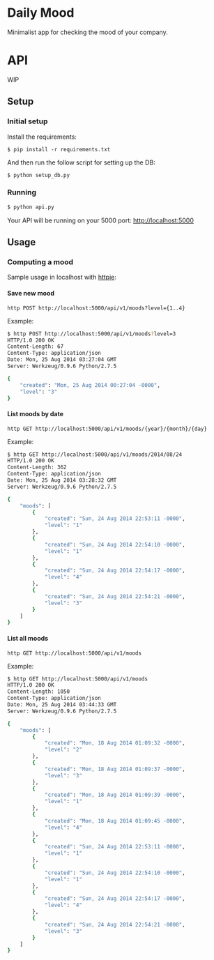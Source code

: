 Daily Mood
==========

Minimalist app for checking the mood of your company.


API
===
WIP

## Setup


### Initial setup

Install the requirements:
```
$ pip install -r requirements.txt
```

And then run the follow script for setting up the DB:
```
$ python setup_db.py
```

### Running

``` bash
$ python api.py
```

Your API will be running on your 5000 port:
[http://localhost:5000](http://localhost:5000/)


## Usage

### Computing a mood
Sample usage in localhost with [httpie](https://github.com/jakubroztocil/httpie):

#### Save new mood
```
http POST http://localhost:5000/api/v1/moods?level={1..4}
```

Example:
```bash
$ http POST http://localhost:5000/api/v1/moods?level=3
HTTP/1.0 200 OK
Content-Length: 67
Content-Type: application/json
Date: Mon, 25 Aug 2014 03:27:04 GMT
Server: Werkzeug/0.9.6 Python/2.7.5

{
    "created": "Mon, 25 Aug 2014 00:27:04 -0000",
    "level": "3"
}
```

#### List moods by date
```
http GET http://localhost:5000/api/v1/moods/{year}/{month}/{day}
```

Example:
```bash
$ http GET http://localhost:5000/api/v1/moods/2014/08/24
HTTP/1.0 200 OK
Content-Length: 362
Content-Type: application/json
Date: Mon, 25 Aug 2014 03:28:32 GMT
Server: Werkzeug/0.9.6 Python/2.7.5

{
    "moods": [
        {
            "created": "Sun, 24 Aug 2014 22:53:11 -0000",
            "level": "1"
        },
        {
            "created": "Sun, 24 Aug 2014 22:54:10 -0000",
            "level": "1"
        },
        {
            "created": "Sun, 24 Aug 2014 22:54:17 -0000",
            "level": "4"
        },
        {
            "created": "Sun, 24 Aug 2014 22:54:21 -0000",
            "level": "3"
        }
    ]
}
```

#### List all moods
```
http GET http://localhost:5000/api/v1/moods
```

Example:
```bash
$ http GET http://localhost:5000/api/v1/moods
HTTP/1.0 200 OK
Content-Length: 1050
Content-Type: application/json
Date: Mon, 25 Aug 2014 03:44:33 GMT
Server: Werkzeug/0.9.6 Python/2.7.5

{
    "moods": [
        {
            "created": "Mon, 18 Aug 2014 01:09:32 -0000",
            "level": "2"
        },
        {
            "created": "Mon, 18 Aug 2014 01:09:37 -0000",
            "level": "3"
        },
        {
            "created": "Mon, 18 Aug 2014 01:09:39 -0000",
            "level": "1"
        },
        {
            "created": "Mon, 18 Aug 2014 01:09:45 -0000",
            "level": "4"
        },
        {
            "created": "Sun, 24 Aug 2014 22:53:11 -0000",
            "level": "1"
        },
        {
            "created": "Sun, 24 Aug 2014 22:54:10 -0000",
            "level": "1"
        },
        {
            "created": "Sun, 24 Aug 2014 22:54:17 -0000",
            "level": "4"
        },
        {
            "created": "Sun, 24 Aug 2014 22:54:21 -0000",
            "level": "3"
        }
    ]
}
